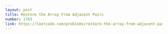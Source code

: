 ```yaml
---
layout: post
title: Restore the Array From Adjacent Pairs
number: 1743
link: https://leetcode.com/problems/restore-the-array-from-adjacent-pairs
---
```

